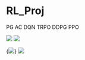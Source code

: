 # RL_Proj

PG
AC
DQN
TRPO
DDPG
PPO

<img src="https://render.githubusercontent.com/render/math?math=e^{i \pi} = -1">

<img src="https://render.githubusercontent.com/render/math?math=\frac{n!}{k!(n-k)!} = {n \choose k}">

{<img src="https://render.githubusercontent.com/render/math?math=\tau^ i from \pi_\theta ">} <img src="https://render.githubusercontent.com/render/math?math=\pi_\theta">

